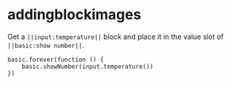 # addingblockimages
Get a ``||input:temperature||`` block and place it in the value slot of ``||basic:show number||``.

```blocks
basic.forever(function () {
    basic.showNumber(input.temperature())
})
```
